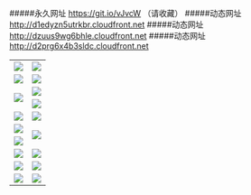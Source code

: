 #####永久网址 https://git.io/vJvcW （请收藏）
#####动态网址 http://d1edyzn5utrkbr.cloudfront.net
#####动态网址 http://dzuus9wg6bhle.cloudfront.net
#####动态网址 http://d2prg6x4b3sldc.cloudfront.net
<table>
  <tr height="1"></tr>
  <tr>
    <td><a href="https://d1edyzn5utrkbr.cloudfront.net" target="_blank"><img src="https://d1edyzn5utrkbr.cloudfront.net/Up/0WMDT0.jpg" /></a></td>
    <td><a href="https://d1edyzn5utrkbr.cloudfront.net/oNote.aspx" target="_blank"><img src="https://d1edyzn5utrkbr.cloudfront.net/Up/0WZTT0.jpg" /></a></td>
  </tr>
  <tr>
    <td><a href="http://11f.australiancollege.com.au/0" target="_blank"><img src="https://d1edyzn5utrkbr.cloudfront.net/Up/0DTW.jpg"/></a></td>
    <td><a href="https://d1edyzn5utrkbr.cloudfront.net/ogST.aspx" target="_blank"><img src="https://d1edyzn5utrkbr.cloudfront.net/Up/ST.jpg"/></a></td>
  </tr>
  <tr>
    <td rowspan=2><a href="https://d1edyzn5utrkbr.cloudfront.net/ogUP.aspx?name=WJ.mp4" target="_blank"><img src="https://d1edyzn5utrkbr.cloudfront.net/Up/WJ.jpg" /></a></td>
    <td><a href="https://d1edyzn5utrkbr.cloudfront.net/ogUP.aspx?name=DKC.mp4&count=13" target="_blank"><img src="https://d1edyzn5utrkbr.cloudfront.net/Up/DKC.jpg" /></a></td> 
  </tr>
  <tr>
    <td><a href="https://d1edyzn5utrkbr.cloudfront.net/ogUP.aspx?name=LRWS.mp4&count=6B:12,5A:10,5B:35,4A:14,4B:19,3A:10,3B:26,2A:16,2B:21,1A:23,1B:29" target="_blank"><img src="https://d1edyzn5utrkbr.cloudfront.net/Up/LRWS.jpg" /></a></td>
  </tr>
  <tr>
    <td><a href="https://d1edyzn5utrkbr.cloudfront.net/ogUP.aspx?name=WJZM.mp4&count=8" target="_blank"><img src="https://d1edyzn5utrkbr.cloudfront.net/Up/WJZM.jpg" /></a></td>
    <td><a href="https://d1edyzn5utrkbr.cloudfront.net/ogUP.aspx?name=XTFY.mp4&count=8" target="_blank"><img src="https://d1edyzn5utrkbr.cloudfront.net/Up/XTFY.jpg" /></a></td>
  </tr>
  <tr>
    <td><a href="https://d1edyzn5utrkbr.cloudfront.net/ogUP.aspx?name=JQR.mp4&count=2" target="_blank"><img src="https://d1edyzn5utrkbr.cloudfront.net/Up/JQR.jpg" /></a></td>   
    <td rowspan=2><a href="https://d1edyzn5utrkbr.cloudfront.net/ogUP.aspx?name=JP.mp4&count=9" target="_blank"><img src="https://d1edyzn5utrkbr.cloudfront.net/Up/JP.jpg" /></td>
  </tr>
  <tr>
    <td><a href="https://d1edyzn5utrkbr.cloudfront.net/ogUP.aspx?name=MTDWH.mp4&count=28" target="_blank"><img src="https://d1edyzn5utrkbr.cloudfront.net/Up/MTDWH.jpg" /></a></td>
  </tr>
  <tr>
    <td><a href="https://d1edyzn5utrkbr.cloudfront.net/ogUP.aspx?name=4SZG.mp4&count=05:6,04:20&current=05:6" target="_blank"><img src="https://d1edyzn5utrkbr.cloudfront.net/Up/4SZG0.jpg" /></a></td>
    <td><a href="https://d1edyzn5utrkbr.cloudfront.net/ogUP.aspx?name=4SDJ.mp4&count=05:16,04:52&current=05:16" target="_blank"><img src="https://d1edyzn5utrkbr.cloudfront.net/Up/4SDJ0.jpg" /></a></td>
  </tr>
  <tr>
    <td><a href="https://d1edyzn5utrkbr.cloudfront.net/ogUP.aspx?name=FG.zip" target="_blank"><img src="https://d1edyzn5utrkbr.cloudfront.net/Up/FG.jpg" /></a></td>
    <td><a href="https://d1edyzn5utrkbr.cloudfront.net/ogUP.aspx?name=FGA.apk" target="_blank"><img src="https://d1edyzn5utrkbr.cloudfront.net/Up/FGA.jpg" /></a></td>
  </tr>
  <tr>
    <td><a href="https://d1edyzn5utrkbr.cloudfront.net/ogUP.aspx?name=U.zip" target="_blank"><img src="https://d1edyzn5utrkbr.cloudfront.net/Up/U.jpg" /></a></td>
    <td><a href="https://d1edyzn5utrkbr.cloudfront.net/ogUP.aspx?name=UA.apk" target="_blank"><img src="https://d1edyzn5utrkbr.cloudfront.net/Up/UA.jpg" /></a></td>
  </tr>
</table>
